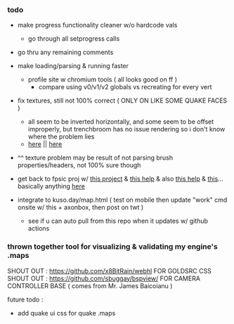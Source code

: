 ### todo
 - make progress functionality cleaner w/o hardcode vals
   - go through all setprogress calls
 
 - go thru any remaining comments

 - make loading/parsing & running faster
   - profile site w chromium tools ( all looks good on ff )
     - compare using v0/v1/v2 globals vs recreating for every vert

 - fix textures, still not 100% correct ( ONLY ON LIKE SOME QUAKE FACES )
   - all seem to be inverted horizontally, and some seem to be offset improperly, but trenchbroom has no issue rendering so i don't know where the problem lies
   - [here](https://github.com/TrenchBroom/TrenchBroom/blob/master/common/src/mdl/UVCoordSystem.h) || [here](https://github.com/TrenchBroom/TrenchBroom/blob/master/common/src/mdl/MapFormat.cpp)
 - ^^ texture problem may be result of not parsing brush properties/headers, not 100% sure though

 - get back to fpsic proj w/ [this project](https://github.com/2lag/three) & [this help](https://github.com/sbuggay/bspview/blob/master/spec/hlbsp.md) & also [this help](https://valvedev.info/guides/accelerating-map-compiles-in-quake-based-engines/) & [this](https://valvedev.info/guides/what-goes-into-compiling-a-source-map/)... basically anything [here](https://valvedev.info/guides/)

 - integrate to kuso.day/map.html ( test on mobile then update "work" cmd onsite w/ this + axonbox, then post on twt )
   - see if u can auto pull from this repo when it updates w/ github actions

### thrown together tool for visualizing & validating my engine's .maps
SHOUT OUT : https://github.com/x8BitRain/webhl FOR GOLDSRC CSS  
SHOUT OUT : https://github.com/sbuggay/bspview/ FOR CAMERA CONTROLLER BASE ( comes from Mr. James Baicoianu )  

future todo :  
 - add quake ui css for quake .maps